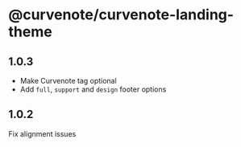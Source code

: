 # @curvenote/curvenote-landing-theme

## 1.0.3

- Make Curvenote tag optional
- Add `full`, `support` and `design` footer options

## 1.0.2

Fix alignment issues

